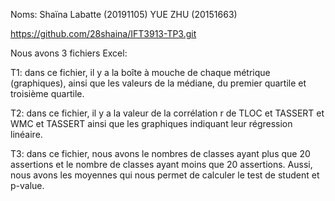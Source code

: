 Noms: Shaïna Labatte (20191105) YUE ZHU (20151663)

https://github.com/28shaina/IFT3913-TP3.git

Nous avons 3 fichiers Excel:

T1: dans ce fichier, il y a la boîte à mouche de chaque métrique (graphiques), ainsi que les valeurs
de la médiane, du premier quartile et troisième quartile.

T2: dans ce fichier, il y a la valeur de la corrélation r de TLOC et TASSERT et WMC et TASSERT ainsi que les
graphiques indiquant leur régression linéaire.

T3: dans ce fichier, nous avons le nombres de classes ayant plus que 20 assertions et le nombre de classes ayant moins que 20 assertions.
Aussi, nous avons les moyennes qui nous permet de calculer le test de student et p-value.
